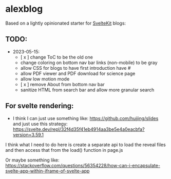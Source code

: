 # alexblog

Based on a lightly opinionated starter for [SvelteKit](https://kit.svelte.dev/) blogs:

## TODO:
- 2023-05-15: 
  - [ x ] change ToC to be the old one
  - change coloring on bottom nav bar links (non-mobile) to be gray
  - allow CSS for blogs to have first introduction have # 
  - allow PDF viewer and PDF download for science page
  - allow low motion mode
  - [ x ] remove About from bottom nav bar
  - sanitize HTML from search bar and allow more granular search

## For svelte rendering:
- I think I can just use something like: https://github.com/huijing/slides and just use this strategy: https://svelte.dev/repl/32f4d35f41eb4914aa3be5e4a0eacbfa?version=3.59.1

I think what I need to do here is create a separate api to load the reveal files and then access that from the load() function in page.js

Or maybe something like: https://stackoverflow.com/questions/56354228/how-can-i-encapsulate-svelte-app-within-iframe-of-svelte-app